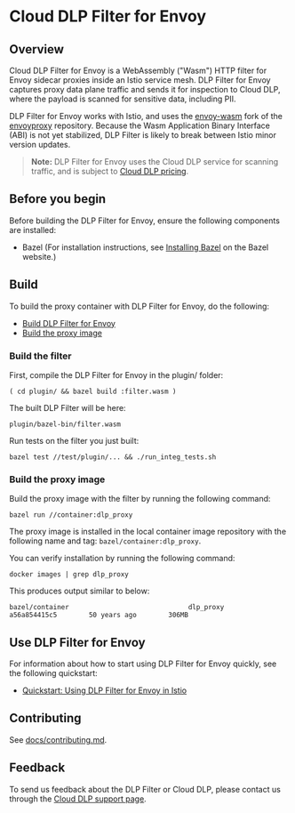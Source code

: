 # Cloud DLP Filter for Envoy

## Overview

Cloud DLP Filter for Envoy is a WebAssembly ("Wasm") HTTP filter for Envoy sidecar proxies inside an
Istio service mesh. DLP Filter for Envoy captures proxy data plane traffic and sends it for
inspection to Cloud DLP, where the payload is scanned for sensitive data, including PII.

DLP Filter for Envoy works with Istio, and uses the [envoy-wasm](https://github.com/envoyproxy/envoy-wasm)
fork of the [envoyproxy](https://github.com/envoyproxy) repository. 
Because the Wasm Application Binary Interface (ABI) is not yet stabilized, DLP Filter is likely to
break between Istio minor version updates.

> **Note:** DLP Filter for Envoy uses the Cloud DLP service for scanning traffic, and is subject to 
  [Cloud DLP pricing](https://cloud.google.com/dlp/pricing).

## Before you begin

Before building the DLP Filter for Envoy, ensure the following components are installed:

*   Bazel (For installation instructions, see [Installing
    Bazel](https://docs.bazel.build/versions/master/install.html) on the Bazel website.)

## Build

To build the proxy container with DLP Filter for Envoy, do the following:

*   [Build DLP Filter for Envoy](#build-the-filter)
*   [Build the proxy image](#build-the-proxy-image)

### Build the filter

First, compile the DLP Filter for Envoy in the plugin/ folder:

```
( cd plugin/ && bazel build :filter.wasm )
```

The built DLP Filter will be here:

```
plugin/bazel-bin/filter.wasm
```

Run tests on the filter you just built:

```
bazel test //test/plugin/... && ./run_integ_tests.sh
```

### Build the proxy image

Build the proxy image with the filter by running the following command:

```
bazel run //container:dlp_proxy
```

The proxy image is installed in the local container image repository with the following name and
tag: `bazel/container:dlp_proxy`. 

You can verify installation by running the following command:

```
docker images | grep dlp_proxy
```

This produces output similar to below:

```
bazel/container                              dlp_proxy                      a56a854415c5        50 years ago        306MB
```

## Use DLP Filter for Envoy

For information about how to start using DLP Filter for Envoy quickly, see the following quickstart:

*   [Quickstart: Using DLP Filter for Envoy in Istio](docs/istio_quickstart.md)

## Contributing

See [docs/contributing.md](docs/contributing.md).

## Feedback

To send us feedback about the DLP Filter or Cloud DLP, please contact us through the 
[Cloud DLP support page](https://cloud.google.com/dlp/docs/support/getting-support).


